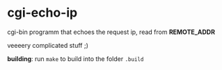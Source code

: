 # cgi-echo-ip

cgi-bin programm that echoes the request ip, read from **REMOTE_ADDR**

veeeery complicated stuff ;)

**building**: run `make` to build into the folder `.build`